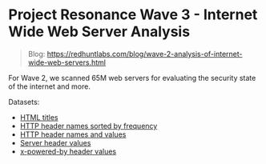 # Project Resonance Wave 3 - Internet Wide Web Server Analysis

> Blog: https://redhuntlabs.com/blog/wave-2-analysis-of-internet-wide-web-servers.html

For Wave 2, we scanned 65M web servers for evaluating the security state of the internet and more.

Datasets:
- [HTML titles](http://rhl-resonance.s3.eu-west-2.amazonaws.com/waves/2/titles.zip)
- [HTTP header names sorted by frequency](http://rhl-resonance.s3.eu-west-2.amazonaws.com/waves/2/headers.zip)
- [HTTP header names and values](http://rhl-resonance.s3.eu-west-2.amazonaws.com/waves/2/complete_headers.zip)
- [Server header values](http://rhl-resonance.s3.eu-west-2.amazonaws.com/waves/2/servers.zip)
- [x-powered-by header values](http://rhl-resonance.s3.eu-west-2.amazonaws.com/waves/2/x_powered_by.zip)
